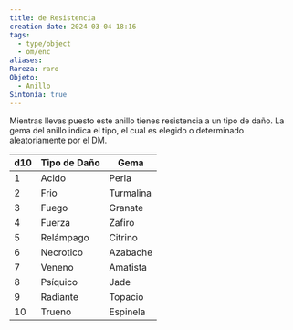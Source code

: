 ```yaml
---
title: de Resistencia
creation date: 2024-03-04 18:16
tags:
  - type/object
  - om/enc
aliases: 
Rareza: raro
Objeto:
  - Anillo
Sintonía: true
---
```

Mientras llevas puesto este anillo tienes resistencia a un tipo de daño. La gema del anillo indica el tipo, el cual es elegido o determinado aleatoriamente por el DM.


| d10 | Tipo de Daño | Gema      |
| --- | ------------ | --------- |
| 1   | Acido        | Perla     |
| 2   | Frio         | Turmalina |
| 3   | Fuego        | Granate   |
| 4   | Fuerza       | Zafiro    |
| 5   | Relámpago    | Citrino   |
| 6   | Necrotico    | Azabache  |
| 7   | Veneno       | Amatista  |
| 8   | Psíquico     | Jade      |
| 9   | Radiante     | Topacio   |
| 10  | Trueno       | Espinela  |
